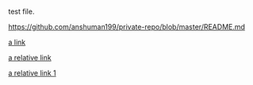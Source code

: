 test file.

https://github.com/anshuman199/private-repo/blob/master/README.md

[a link](https://github.com/anshuman199/private-repo/blob/master/README.md)

[a relative link](README.md)

[a relative link 1](images/new-file.md)
